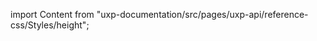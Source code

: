 
import Content from "uxp-documentation/src/pages/uxp-api/reference-css/Styles/height";

<Content query="product=photoshop"/>
